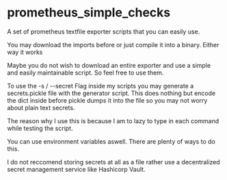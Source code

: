# prometheus_simple_checks

A set of prometheus textfile exporter scripts that you can easily use.

You may download the imports before or just compile it into a binary. Either way it works

Maybe you do not wish to download an entire exporter and use a simple and easily maintainable script. So feel free to use them. 


To use the -s / --secret Flag inside my scripts you may generate a secrets.pickle file with the generator script. This does nothing but encode the dict inside before pickle dumps it into the file so you may not worry about 
plain text secrets. 

The reason why I use this is because I am to lazy to type in each command while testing the script.

You can use environment variables aswell.
There are plenty of ways to do this.

I do not reccomend storing secrets at all as a file rather use a decentralized secret management service like Hashicorp Vault.

